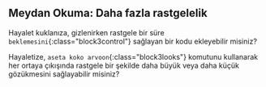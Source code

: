 ## Meydan Okuma: Daha fazla rastgelelik

Hayalet kuklanıza, gizlenirken rastgele bir süre `beklemesini`{:class="block3control"} sağlayan bir kodu ekleyebilir misiniz?

Hayaletize, `aseta koko arvoon`{:class="block3looks"} komutunu kullanarak her ortaya çıkışında rastgele bir şekilde daha büyük veya daha küçük gözükmesini sağlayabilir misiniz?